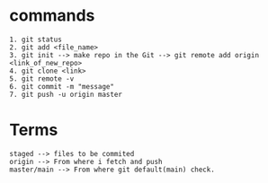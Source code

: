 # commands

    1. git status
    2. git add <file_name>
    3. git init --> make repo in the Git --> git remote add origin <link_of_new_repo>
    4. git clone <link>
    5. git remote -v
    6. git commit -m "message"
    7. git push -u origin master


# Terms
    staged --> files to be commited
    origin --> From where i fetch and push 
    master/main --> From where git default(main) check.